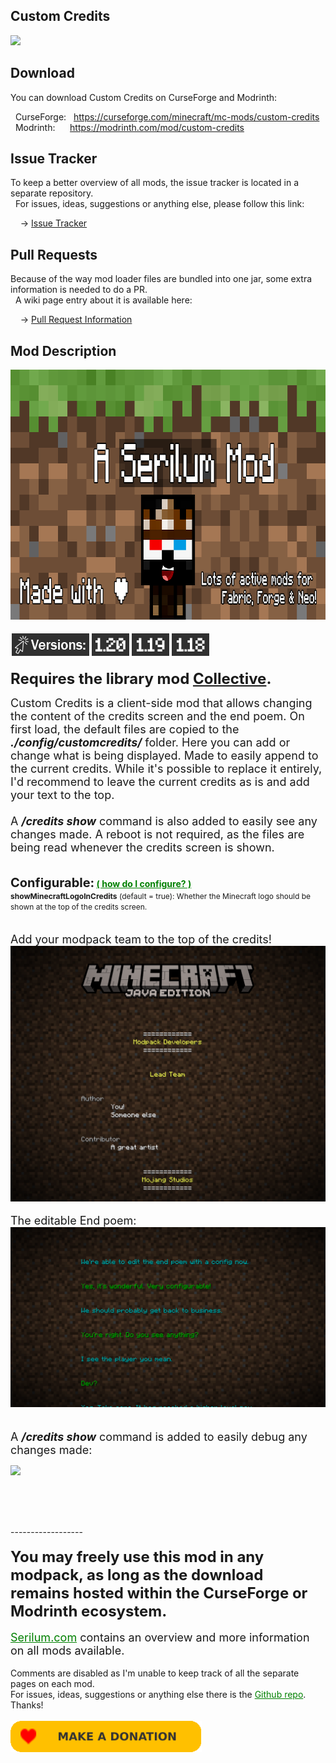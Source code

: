 <h2>Custom Credits</h2>
<p><a href="https://github.com/Serilum/Custom-Credits"><img src="https://serilum.com/assets/data/logo/custom-credits.png"></a></p><h2>Download</h2>
<p>You can download Custom Credits on CurseForge and Modrinth:</p><p>&nbsp;&nbsp;CurseForge: &nbsp;&nbsp;<a href="https://curseforge.com/minecraft/mc-mods/custom-credits">https://curseforge.com/minecraft/mc-mods/custom-credits</a><br>&nbsp;&nbsp;Modrinth: &nbsp;&nbsp;&nbsp;&nbsp;&nbsp;<a href="https://modrinth.com/mod/custom-credits">https://modrinth.com/mod/custom-credits</a></p>
<h2>Issue Tracker</h2>
<p>To keep a better overview of all mods, the issue tracker is located in a separate repository.<br>&nbsp;&nbsp;For issues, ideas, suggestions or anything else, please follow this link:</p>
<p>&nbsp;&nbsp;&nbsp;&nbsp;-> <a href="https://serilum.com/url/issue-tracker">Issue Tracker</a></p>
<h2>Pull Requests</h2>
<p>Because of the way mod loader files are bundled into one jar, some extra information is needed to do a PR.<br>&nbsp;&nbsp;A wiki page entry about it is available here:</p>
<p>&nbsp;&nbsp;&nbsp;&nbsp;-> <a href="https://serilum.com/url/pull-requests">Pull Request Information</a></p>
<h2>Mod Description</h2>
<p><a href="https://serilum.com/" rel="nofollow"><img src="https://github.com/Serilum/.cdn/blob/main/description/header/header.png" alt="" width="838" height="400"></a><br><br><a href="https://legacy.curseforge.com/minecraft/mc-mods/custom-credits/files"><img src="https://github.com/Serilum/.cdn/raw/main/description/versions/header.png"></a><a href="https://legacy.curseforge.com/minecraft/mc-mods/custom-credits/files/all?filter-status=1&filter-game-version=1738749986:75125" rel="nofollow"><img src="https://github.com/Serilum/.cdn/raw/main/description/versions/1_20.png"></a><a href="https://legacy.curseforge.com/minecraft/mc-mods/custom-credits/files/all?filter-status=1&filter-game-version=1738749986:73407" rel="nofollow"><img src="https://github.com/Serilum/.cdn/raw/main/description/versions/1_19.png"></a><a href="https://legacy.curseforge.com/minecraft/mc-mods/custom-credits/files/all?filter-status=1&filter-game-version=1738749986:73250" rel="nofollow"><img src="https://github.com/Serilum/.cdn/raw/main/description/versions/1_18.png"></a><br><br><strong><span style="font-size:24px">Requires the library mod&nbsp;<a style="font-size:24px" href="https://curseforge.com/minecraft/mc-mods/collective" rel="nofollow">Collective</a>.<br></span></strong></p>
<p><span style="font-size:18px">Custom Credits is a client-side mod that allows changing the content of the credits screen and the end poem. On first load, the default files are copied to the <em><strong>./config/customcredits/</strong></em> folder. Here you can add or change what is being displayed. Made to easily append to the current credits. While it's possible to replace it entirely, I'd recommend to leave the current credits as is and add your text to the top.<br><br>A <em><strong>/credits show</strong></em> command is also added to easily see any changes made. A reboot is not required, as the files are being read whenever the credits screen is shown.<br></span><br><br><strong><span style="font-size:20px">Configurable:</span> <span style="color:#008000;font-size:14px"><a style="color:#008000" href="https://serilum.com/url/issue-trackerwiki/how-to-configure-mods" rel="nofollow">(&nbsp;how do I configure?&nbsp;)</a></span><br></strong><span style="font-size:12px"><strong>showMinecraftLogoInCredits</strong>&nbsp;(default = true): Whether the Minecraft logo should be shown at the top of the credits screen.</span><br><br><br><span style="font-size:18px">Add your modpack team to the top of the credits!</span><br><picture><img src="https://github.com/Serilum/.cdn/raw/main/projects/custom-credits/a.png"></picture><br><br><span style="font-size:18px">The editable End poem:</span><br><picture><img src="https://github.com/Serilum/.cdn/raw/main/projects/custom-credits/b.png"></picture><br><br><br><span style="font-size:18px">A <em><strong>/credits show</strong></em> command is added to easily debug any changes made:</span></p>
<div class="spoiler">
<p><picture><img src="https://github.com/Serilum/.cdn/raw/main/projects/custom-credits/c.gif"></picture></p>
</div>
<p>&nbsp;</p>
<p><br><br>------------------<br><br><span style="font-size:24px"><strong>You may freely use this mod in any modpack, as long as the download remains hosted within the CurseForge or Modrinth ecosystem.</strong></span><br><br><span style="font-size:18px"><a style="font-size:18px;color:#008000" href="https://serilum.com/" rel="nofollow">Serilum.com</a> contains an overview and more information on all mods available.</span><br><br><span style="font-size:14px">Comments are disabled as I'm unable to keep track of all the separate pages on each mod.</span><span style="font-size:14px"><br>For issues, ideas, suggestions or anything else there is the&nbsp;<a style="font-size:14px;color:#008000" href="https://serilum.com/url/issue-tracker" rel="nofollow">Github repo</a>. Thanks!</span><span style="font-size:6px"><br><br></span><a href="https://ricksouth.com/donate" rel="nofollow"><img src="https://github.com/Serilum/.cdn/raw/main/description/shields/donation_rounded.svg" alt="" width="306" height="50"></a></p>